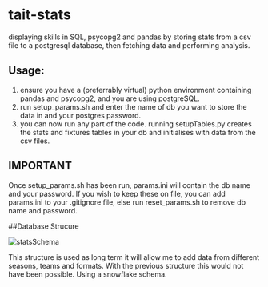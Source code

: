 # tait-stats
displaying skills in SQL, psycopg2 and pandas by storing stats from a csv file to a postgresql database, then fetching data and performing analysis.

## Usage:

1. ensure you have a (preferrably virtual) python environment containing pandas and psycopg2, and you are using postgreSQL.
2. run setup_params.sh and enter the name of db you want to store the data in and your postgres password.
3. you can now run any part of the code. running setupTables.py creates the stats and fixtures tables in your db and initialises with data from the csv files.

## IMPORTANT
Once setup_params.sh has been run, params.ini will contain the db name and your password. 
If you wish to keep these on file, you can add params.ini to your .gitignore file, else run reset_params.sh to remove db name and password.


##Database Strucure

![statsSchema](https://user-images.githubusercontent.com/78791293/192114575-e62a35fc-2901-42b6-adbe-e5aa19b79a77.png)

This structure is used as long term it will allow me to add data from different seasons, teams and formats.
With the previous structure this would not have been possible. Using a snowflake schema.
